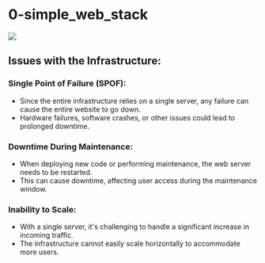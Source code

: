 # 0-simple_web_stack

![](https://github.com/sala2022/alx-system_engineering-devops/blob/master/0x09-web_infrastructure_design/0-simple_web_stack.png)

## Issues with the Infrastructure:

### Single Point of Failure (SPOF):

- Since the entire infrastructure relies on a single server, any failure can cause the entire website to go down.
- Hardware failures, software crashes, or other issues could lead to prolonged downtime.

### Downtime During Maintenance:

- When deploying new code or performing maintenance, the web server needs to be restarted.
- This can cause downtime, affecting user access during the maintenance window.

### Inability to Scale:

- With a single server, it's challenging to handle a significant increase in incoming traffic.
- The infrastructure cannot easily scale horizontally to accommodate more users.

